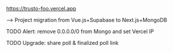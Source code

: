 https://trusto-foo.vercel.app

--> Project migration from Vue.js+Supabase to Next.js+MongoDB

TODO Alert: remove 0.0.0.0/0 from Mongo and set Vercel IP

TODO Upgrade: share poll & finalized poll link